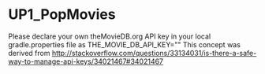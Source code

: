 # UP1_PopMovies

 Please declare your own theMovieDB.org API key in your local gradle.properties file as
 THE_MOVIE_DB_API_KEY="<your key>"
 This concept was derived from http://stackoverflow.com/questions/33134031/is-there-a-safe-way-to-manage-api-keys/34021467#34021467

